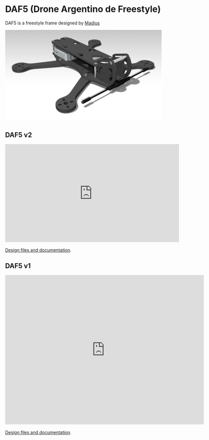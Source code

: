 DAF5 (Drone Argentino de Freestyle)
===================================

DAF5 is a freestyle frame designed by [Madius](https://www.youtube.com/@MadiusYT)

![DAF5 v2](v2/R001.png "DAF5 version 2")


DAF5 v2
-------

<iframe width="560" height="315"
    src="https://www.youtube.com/watch?v=1S7MkpeIuEA"
    frameborder="0" 
    allow="accelerometer; autoplay; encrypted-media; gyroscope; picture-in-picture" 
    allowfullscreen>
</iframe>

[Design files and documentation](v1/README.md).

DAF5 v1
-------

<iframe
    width="640"
    height="480"
    src="https://www.youtube.com/watch?v=zphxMQCKENU"
    frameborder="0"
    allow="autoplay; encrypted-media"
    allowfullscreen
>
</iframe>

[Design files and documentation](v2/README.md).